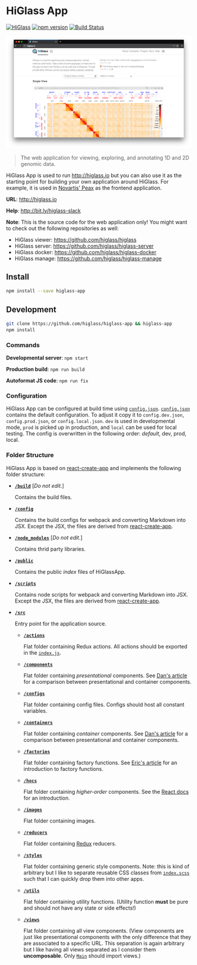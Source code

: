 # HiGlass App

[![HiGlass](https://img.shields.io/badge/higlass-👍-red.svg?colorB=3676b4)](http://higlass.io)
[![npm version](https://img.shields.io/npm/v/higlass-app.svg)](https://www.npmjs.com/package/higlass-app)
[![Build Status](https://travis-ci.org/higlass/higlass-app.svg?branch=master)](https://travis-ci.org/higlass/higlass-app)

![User interface](teaser.png)

> The web application for viewing, exploring, and annotating 1D and 2D genomic data.

HiGlass App is used to run http://higlass.io but you can also use it as the starting point for building your own application around HiGlass. For example, it is used in [Novartis' Peax](https://github.com/Novartis/peax) as the frontend application.

**URL**: http://higlass.io

**Help**: http://bit.ly/higlass-slack

**Note**: This is the source code for the web application only! You might want to check out the following repositories as well:

- HiGlass viewer: https://github.com/higlass/higlass
- HiGlass server: https://github.com/higlass/higlass-server
- HiGlass docker: https://github.com/higlass/higlass-docker
- HiGlass manage: https://github.com/higlass/higlass-manage

## Install

```bash
npm install --save higlass-app
```

## Development

```bash
git clone https://github.com/higlass/higlass-app && higlass-app
npm install
```

### Commands

**Developmental server**: `npm start`

**Production build**: `npm run build`

**Autoformat JS code**: `npm run fix`


### Configuration

HiGlass App can be configured at build time using [`config.json`](config.json).
[`config.json`](config.json) contains the default configuration. To adjust it copy it to `config.dev.json`, `config.prod.json`, or `config.local.json`. `dev` is used in developmental mode, `prod` is picked up in production, and `local` can be used for local testing. The config is overwritten in the following order: _default_, dev, prod, local.


### Folder Structure

HiGlass App is based on [react-create-app](https://github.com/facebookincubator/create-react-app) and implements the following folder structure:

- **[`/build`](build)** [_Do not edit._]

  Contains the build files.

- **[`/config`](config)**

  Contains the build configs for webpack and converting Markdown into JSX. Except the JSX, the files are derived from [react-create-app](https://github.com/facebookincubator/create-react-app).

- **[`/node_modules`](node_modules)** [_Do not edit._]

  Contains thrid party libraries.

- **[`/public`](public)**

  Contains the public _index_ files of HiGlassApp.

- **[`/scripts`](scripts)**

  Contains node scripts for webpack and converting Markdown into JSX. Except the JSX, the files are derived from [react-create-app](https://github.com/facebookincubator/create-react-app).

- **[`/src`](src)**

  Entry point for the application source.

  - **[`/actions`](actions)**

    Flat folder containing Redux actions. All actions should be exported in the [`index.js`](src/actions/index.js).

  - **[`/components`](components)**

    Flat folder containing _presentational_ components. See [Dan's article](https://medium.com/@dan_abramov/smart-and-dumb-components-7ca2f9a7c7d0) for a comparison between presentational and container components.

  - **[`/configs`](configs)**

    Flat folder containing config files. Configs should host all constant variables.

  - **[`/containers`](containers)**

    Flat folder containing _container_ components. See [Dan's article](https://medium.com/@dan_abramov/smart-and-dumb-components-7ca2f9a7c7d0) for a comparison between presentational and container components.

  - **[`/factories`](factories)**

    Flat folder containing factory functions. See [Eric's article](https://medium.com/javascript-scene/javascript-factory-functions-with-es6-4d224591a8b1) for an introduction to factory functions.


  - **[`/hocs`](hocs)**

    Flat folder containing _higher-order_ components. See the [React docs](https://reactjs.org/docs/higher-order-components.html) for an introduction.

  - **[`/images`](images)**

    Flat folder containing images.

  - **[`/reducers`](reducers)**

    Flat folder containing [Redux](https://github.com/reduxjs/redux) reducers.

  - **[`/styles`](styles)**

    Flat folder containing generic style components. Note: this is kind of arbitrary but I like to separate reusable CSS classes from [`index.scss`](src/index.scss) such that I can quickly drop them into other apps.

  - **[`/utils`](utils)**

    Flat folder containing utility functions. (Utility function **must** be pure and should not have any state or side effects!)

  - **[`/views`](views)**

    Flat folder containing all view components. (View components are just like presentational components with the only difference that they are associated to a specific URL. This separation is again arbitrary but I like having all views separated as I consider them **uncomposable**. Only [`Main`](src/components/Main.js) should import views.)

